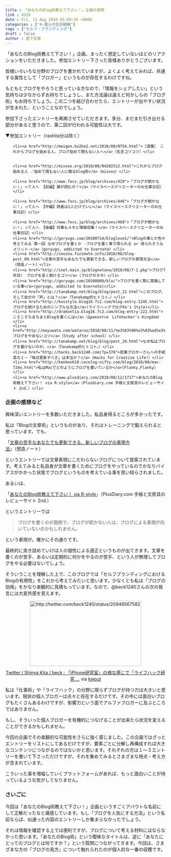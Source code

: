 ```yaml
---
title : 「あなたのBlog術教えて下さい！」企画の感想
link : 4329
date : Fri, 13 Aug 2010 05:08:56 +0000
categories : ["4-僕らの生存戦略"]
tags : ["セルフ・ブランディング"]
draft : false
author : 倉下忠憲
---
```


「あなたのBlog術教えて下さい！」企画、まったく想定していないほどのリアクションをいただきました。参加エントリー下さった皆様ありがとうございます。

皆様いろいろな分野のブログを書かれていますが、よくよく考えてみれば、共通する属性として「ブロガー」というものが存在するわけですね。

もともとブログをやろうと思っている方なので、「情報をシェアしたい」という気持ちは少なからずお持ちでしょうし、また方法論は違えど何かしらの「ブログ術」もお持ちでしょう。この二つを結び合わせたら、エントリーが出やすい状況が生まれた、ということなのでしょう。

参加下さったエントリーを再掲させていただきます。多分、まだまだ引き出せる部分があると思うので、第二回が行われる可能性は大です。

▼参加エントリー（rashita分は除く）

<ul>

	<li><a href="http://meigen.ko2ko2.net/2010/08/0754.html">［漫筆］ これからブログを始める人、ブログ始めて間もない人へ</a>（名言コツコツ）</li>


	<li><a href="http://mixvox.org/2010/08/04202512.html">これからブログ始める人 ／始めて間もない人に贈るblog術</a>（mixvox）</li>

	<li><a href="http://www.focs.jp/blog/archives/429">「ブログが続かない！」って人へ 【前編】誰が読むの？</a>（マイスペースクリエーターのお仕事日記）</li>

	<li><a href="http://www.focs.jp/blog/archives/446">「ブログが続かない！」って人へ 【中編】読者は1人だけでいい</a>（マイスペースクリエーターのお仕事日記）</li>

	<li><a href="http://www.focs.jp/blog/archives/468">「ブログが続かない！」って人へ 【後編】何事もメモと情報収集！</a>（マイスペースクリエーターのお仕事日記）</li>
	<li><a href="http://goryugo.com/20100714/bloglove1/">Blogの事とか色々考えてみる 第一回 なぜブログを書くか -ブログを書く事で得られる or 得られそうなメリット-</a>（goryugo, addicted to Evernote）</li>
	<li><a href="http://souzou.fuzimoto.info/2010/08/blog-post_09.html">文章の苦手なあなたでも更新できる、新しいブログの表現方法</a>（想造ノート）</li>
	<li><a href="http://inet.main.jp/blognotane/2010/08/7-1.php">ブログ7年目!　ブログを長く続けるコツ</a>（ブログのタネ）</li>
	<li><a href="http://goryugo.com/20100808/blo/">ブログを書く際に意識している事</a>(goryugo, addicted to Evernote)</li>
	<li><a href="http://tanakamp.net/blog/blog/post_22.html">このブログ、そして自分の「声」とは？</a>（Tanakamp的ヒトコト。）</li>
	<li><a href="http://kosstyle.blog16.fc2.com/blog-entry-1245.html">ブログを続けるためのシンプルな方法</a>(ライフハックブログKo's Style)</li>
	<li><a href="http://drakontia.blog16.fc2.com/blog-entry-222.html">こそこそちまちまとBlogを書くには</a>（Δρακοντια　Lifehacker's Kingdom）</li>
	<li><a href="http://mayuwata.com/wataruo/2010/08/11/%e3%83%96%e3%83%ad%e3%82%b0%e3%82%92%e3%82%84%e3%82%81%e3%81%aa%e3%81%84%e3%82%b3%e3%83%84/">ブログをやめないコツ</a>（Study after school）</li>
	<li><a href="http://tanakamp.net/blog/blog/post_29.html">なぜ私はブログを書けないのか。</a>（Tanakamp的ヒトコト。）</li>
	<li><a href="http://hacks.beck1240.com/?p=370">若葉ブロガーさんへの手紙其の１－「毎日更新すべき」は本当か？</a>（Hacks for Creative Life!）</li>
	<li><a href="http://kenken610.cocolog-nifty.com/blog/2010/08/mac-724e.html">私はMacでどのようにブログを書いているか</a>(Flanky,Flanky)</li>
	<li><a href="http://www.plusdiary.com/2010/08/12/1717">あなたのBlog術教えて下さい！ via R-style</a>（PlusDiary.com 手帳と文房具のレビューサイト 2nd.）</li>
</ul>


<h3>企画の感想など</h3>
興味深いエントリーを多数いただきました。私自身得るところが多かったです。

私は「Blogの文章術」というものがあり、それはトレーニングで鍛えられると思っています。でも、

「<a href="http://souzou.fuzimoto.info/2010/08/blog-post_09.html">文章の苦手なあなたでも更新できる、新しいブログの表現方法</a>」（想造ノート）

というエントリーでは文章表現にこだわらないブログについて提案されています。考えてみると私自身が文章を書くためにブログをやっているのでかなりバイアスがかかった状態でブログというものを考えている事を思い知らされました。

あるいは、

「<a href="http://www.plusdiary.com/2010/08/12/1717">あなたのBlog術教えて下さい！ via R-style</a>」（PlusDiary.com 手帳と文房具のレビューサイト 2nd.）

というエントリーでは

<blockquote>
ブログを書くのが面倒で、ブログが続かない人は、ブログによる表現が向いていないのかもしれません。
</blockquote>

という表現が。確かにその通りです。

最終的に突き詰めていけば人の個性による適正というものが出てきます。文章を書くのが苦手、あるいは定期的に何かをやるのが苦手、という人が無理してブログをやる必要はないでしょう。

そういうことを理解した上で、このブログでは「セルフブランディングにおけるBlogの有用性」をこれから考えてみたいと思います。少なくとも私は「ブログの効用」をかなり楽観的に見積もっています。なので、@beck1240さんの次の発言には大変共感を覚えます。

<div class="kwout" style="text-align: center;"><img src="http://kwout.com/cutout/x/yv/h6/t94_bor_rou_w350.jpg" alt="http://twitter.com/beck1240/status/20946567582" title="Twitter / Shinya Kita / beck : 「iPhone研究室」の様な感じで「ライフハック研究 ..." width="350" height="204" style="border: none;" usemap="#map_xyvh6t94" /><map id="map_xyvh6t94" name="map_xyvh6t94"><area coords="51,118,81,124" href="http://www.hootsuite.com/" alt="" shape="rect" /><area coords="15,143,43,171" href="http://twitter.com/beck1240" alt="" shape="rect" /><area coords="55,143,133,160" href="http://twitter.com/beck1240" alt="" shape="rect" /><area coords="174,96,266,113" href="http://twitter.com/search?q=%23tokyohack" alt="" shape="rect" /><area coords="15,118,49,124" href="http://twitter.com/beck1240/status/20946567582" alt="" shape="rect" /></map><p style="margin-top: 10px; text-align: center;"><a href="http://twitter.com/beck1240/status/20946567582">Twitter / Shinya Kita / beck : 「iPhone研究室」の様な感じで「ライフハック研究 ...</a> via <a href="http://kwout.com/quote/xyvh6t94">kwout</a></p></div>

私は「仕事術」や「ライフハック」の分野に限らずブログが持つ力は大きいと思います。現状の個人ブロガーは点々と存在するだけです。その中には面白いブログもたくさんあるわけですが、影響力という面でアルファブロガーに及ぶところではありません。

もし、そういった個人ブロガーを有機的につなげることが出来たら状況を変えることができるかもしれません。

今回の企画でその楽観的な可能性をさらに強く感じました。この企画ではざっとエントリーをリストにしてあるだけですが、要素ごとに分解し再構成すれば大きなコンテンツにつながるのではないかと思います。それぞれの方は１～３エントリーを書いて下さっただけですが、それを集めてみるとさまざまな視点・考え方が含まれています。

こういった事を増幅していくプラットフォームがあれば、もっと面白いことが待っているような気がしてなりません。

<h3>さいごに</h3>
今回は「あなたのBlog術教えて下さい！」企画というすごくアバウトな名前にして正解だったなと痛感しています。もし「ブログを人気にする方法」という名前ならば、似通った内容のエントリーしか集まらなかったでしょう。

それは情報を確認する上では便利ですが、ブログについて考える材料にはならなかった思います。「あなたのBlog術」という曖昧なタイトルは、逆に「あなたにとってのブログとは何ですか？」という質問につながってきます。今回は、さまざまな方の「ブログの見方」について触れられたのが個人的な一番の収穫です。